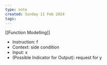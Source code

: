 ```yaml
---
type: note
created: Sunday 11 Feb 2024
tags: 
---
```

[[Function Modelling]]
- Instruction: f
- Context: side condition
- Input: x
- (Possible Indicator for Output): request for y
